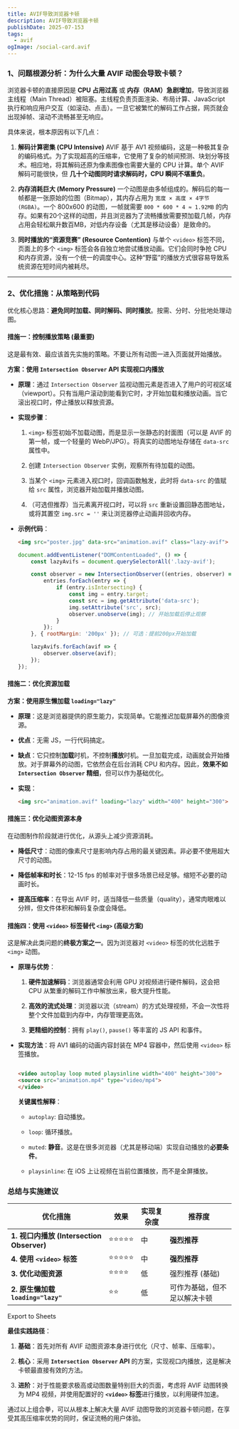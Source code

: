 ```yaml
---
title: AVIF导致浏览器卡顿
description: AVIF导致浏览器卡顿
publishDate: 2025-07-153
tags:
  - avif
ogImage: /social-card.avif
---
```



### 1、问题根源分析：为什么大量 AVIF 动图会导致卡顿？

浏览器卡顿的直接原因是 **CPU 占用过高** 或 **内存（RAM）急剧增加**，导致浏览器主线程（Main Thread）被阻塞。主线程负责页面渲染、布局计算、JavaScript 执行和响应用户交互（如滚动、点击）。一旦它被繁忙的解码工作占据，网页就会出现掉帧、滚动不流畅甚至无响应。

具体来说，根本原因有以下几点：

1.  **解码计算密集 (CPU Intensive)** AVIF 基于 AV1 视频编码，这是一种极其复杂的编码格式。为了实现超高的压缩率，它使用了复杂的帧间预测、块划分等技术。相应地，将其解码还原为像素图像也需要大量的 CPU 计算。单个 AVIF 解码可能很快，但 **几十个动图同时请求解码时，CPU 瞬间不堪重负**。

2.  **内存消耗巨大 (Memory Pressure)** 一个动图是由多帧组成的。解码后的每一帧都是一张原始的位图（Bitmap），其内存占用为 `宽度 × 高度 × 4字节 (RGBA)`。一个 800x600 的动图，一帧就需要 `800 * 600 * 4 ≈ 1.92MB` 的内存。如果有20个这样的动图，并且浏览器为了流畅播放需要预加载几帧，内存占用会轻松飙升数百MB，对低内存设备（尤其是移动设备）是致命的。

3.  **同时播放的“资源竞赛” (Resource Contention)** 与单个 `<video>` 标签不同，页面上的多个 `<img>` 标签会各自独立地尝试播放动画。它们会同时争抢 CPU 和内存资源，没有一个统一的调度中心。这种“野蛮”的播放方式很容易导致系统资源在短时间内被耗尽。

* * *

### 2、优化措施：从策略到代码

优化核心思路：**避免同时加载、同时解码、同时播放**。按需、分时、分批地处理动图。

#### 措施一：控制播放策略 (最重要)

这是最有效、最应该首先实施的策略。不要让所有动图一进入页面就开始播放。

**方案：使用 `Intersection Observer` API 实现视口内播放**

* **原理**：通过 `Intersection Observer` 监视动图元素是否进入了用户的可视区域（viewport）。只有当用户滚动到能看到它时，才开始加载和播放动画。当它滚出视口时，停止播放以释放资源。

* **实现步骤**：

  1.  `<img>` 标签初始不加载动图，而是显示一张静态的封面图（可以是 AVIF 的第一帧，或一个轻量的 WebP/JPG）。将真实的动图地址存储在 `data-src` 属性中。

  2.  创建 `Intersection Observer` 实例，观察所有待加载的动图。

  3.  当某个 `<img>` 元素进入视口时，回调函数触发，此时将 `data-src` 的值赋给 `src` 属性，浏览器开始加载并播放动图。

  4.  （可选但推荐）当元素离开视口时，可以将 `src` 重新设置回静态图地址，或将其置空 `img.src = ''` 来让浏览器停止动画并回收内存。

* **示例代码**：

  ```html
  <img src="poster.jpg" data-src="animation.avif" class="lazy-avif">
  ```

  ```javascript
  document.addEventListener("DOMContentLoaded", () => {
      const lazyAvifs = document.querySelectorAll('.lazy-avif');

      const observer = new IntersectionObserver((entries, observer) => {
          entries.forEach(entry => {
              if (entry.isIntersecting) {
                  const img = entry.target;
                  const src = img.getAttribute('data-src');
                  img.setAttribute('src', src);
                  observer.unobserve(img); // 开始加载后停止观察
              }
          });
      }, { rootMargin: '200px' }); // 可选：提前200px开始加载

      lazyAvifs.forEach(avif => {
          observer.observe(avif);
      });
  });
  ```

#### 措施二：优化资源加载

**方案：使用原生懒加载 `loading="lazy"`**

* **原理**：这是浏览器提供的原生能力，实现简单。它能推迟加载屏幕外的图像资源。

* **优点**：无需 JS，一行代码搞定。

* **缺点**：它只控制**加载**时机，不控制**播放**时机。一旦加载完成，动画就会开始播放。对于屏幕外的动图，它依然会在后台消耗 CPU 和内存。因此，**效果不如 `Intersection Observer` 精细**，但可以作为基础优化。

* **实现**：


  ```html
  <img src="animation.avif" loading="lazy" width="400" height="300">
  ```

#### 措施三：优化动图资源本身

在动图制作阶段就进行优化，从源头上减少资源消耗。

*   **降低尺寸**：动图的像素尺寸是影响内存占用的最关键因素。非必要不使用超大尺寸的动图。

*   **降低帧率和时长**：12-15 fps 的帧率对于很多场景已经足够。缩短不必要的动画时长。

*   **提高压缩率**：在导出 AVIF 时，适当降低一些质量（quality），通常肉眼难以分辨，但文件体积和解码复杂度会降低。

#### 措施四：使用 `<video>` 标签替代 `<img>` (高级方案)

这是解决此类问题的**终极方案之一**。因为浏览器对 `<video>` 标签的优化远胜于 `<img>` 动图。

* **原理与优势**：

  1.  **硬件加速解码**：浏览器通常会利用 GPU 对视频进行硬件解码，这会把 CPU 从繁重的解码工作中解放出来，极大提升性能。

  2.  **高效的流式处理**：浏览器以流（stream）的方式处理视频，不会一次性将整个文件加载到内存中，内存管理更高效。

  3.  **更精细的控制**：拥有 `play()`, `pause()` 等丰富的 JS API 和事件。

* **实现方法**：将 AV1 编码的动画内容封装在 MP4 容器中，然后使用 `<video>` 标签播放。



  ```html

  <video autoplay loop muted playsinline width="400" height="300">
  <source src="animation.mp4" type="video/mp4">
  </video>
  ```

  **关键属性解释**：

  *   `autoplay`: 自动播放。

  *   `loop`: 循环播放。

  *   `muted`: **静音**。这是在很多浏览器（尤其是移动端）实现自动播放的**必要条件**。

  *   `playsinline`: 在 iOS 上让视频在当前位置播放，而不是全屏播放。

### 总结与实施建议

| 优化措施                                   | 效果  | 实现复杂度 | 推荐度                       |
| ------------------------------------------ | ----- | ---------- | ---------------------------- |
| **1\. 视口内播放 (Intersection Observer)** | ⭐⭐⭐⭐⭐ | 中         | **强烈推荐**                 |
| **4\. 使用 `<video>` 标签**                | ⭐⭐⭐⭐⭐ | 中         | **强烈推荐**                 |
| **3\. 优化动图资源**                       | ⭐⭐⭐⭐  | 低         | 强烈推荐 (基础)              |
| **2\. 原生懒加载 `loading="lazy"`**        | ⭐⭐    | 低         | 可作为基础，但不足以解决卡顿 |

Export to Sheets

**最佳实践路径**：

1.  **基础**：首先对所有 AVIF 动图资源本身进行优化（尺寸、帧率、压缩率）。

2.  **核心**：采用 **`Intersection Observer` API** 的方案，实现视口内播放，这是解决卡顿最直接有效的方法。

3.  **进阶**：对于性能要求极高或动图数量特别巨大的页面，考虑将 AVIF 动图转换为 MP4 视频，并使用配置好的 **`<video>` 标签**进行播放，以利用硬件加速。

通过以上组合拳，可以从根本上解决大量 AVIF 动图导致的浏览器卡顿问题，在享受其高压缩率优势的同时，保证流畅的用户体验。

